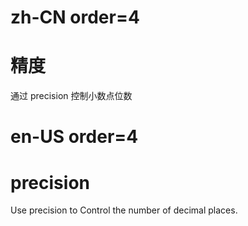 # zh-CN order=4

# 精度

通过 precision 控制小数点位数

# en-US order=4

# precision

Use precision to Control the number of decimal places.
